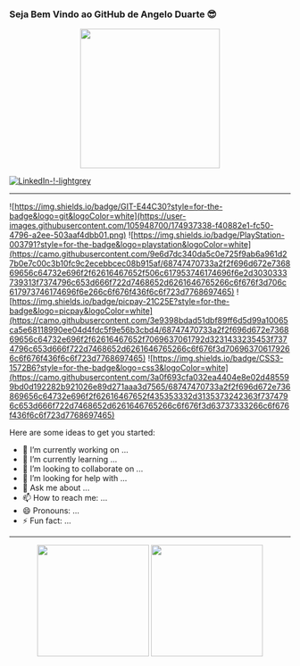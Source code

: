 ### Seja Bem Vindo ao GitHub de Angelo Duarte 😎
<div align="center">
  <img height="250cm" src="https://user-images.githubusercontent.com/105948700/175038399-e1df62a0-64b5-475a-b67e-150533910f5e.png"/>
</div>


[![LinkedIn-!-lightgrey](https://user-images.githubusercontent.com/105948700/174935724-0651e55c-120c-4d70-a457-186db1a5965b.svg)](https://www.linkedin.com/in/angelo-braga-duarte-11608aab/)

 
<hr>

![https://img.shields.io/badge/GIT-E44C30?style=for-the-badge&logo=git&logoColor=white](https://user-images.githubusercontent.com/105948700/174937338-f40882e1-fc50-4796-a2ee-503aaf4dbb01.png)
![https://img.shields.io/badge/PlayStation-003791?style=for-the-badge&logo=playstation&logoColor=white](https://camo.githubusercontent.com/9e6d7dc340da5c0e725f9ab6a961d27b0e7c00c3b10fc9c2ecebbcec08b915af/68747470733a2f2f696d672e736869656c64732e696f2f62616467652f506c617953746174696f6e2d3030333739313f7374796c653d666f722d7468652d6261646765266c6f676f3d706c617973746174696f6e266c6f676f436f6c6f723d7768697465)
![https://img.shields.io/badge/picpay-21C25E?style=for-the-badge&logo=picpay&logoColor=white](https://camo.githubusercontent.com/3e9398bdad51dbf89ff6d5d99a10065ca5e68118990ee04d4fdc5f9e56b3cbd4/68747470733a2f2f696d672e736869656c64732e696f2f62616467652f7069637061792d3231433235453f7374796c653d666f722d7468652d6261646765266c6f676f3d706963706179266c6f676f436f6c6f723d7768697465)
![https://img.shields.io/badge/CSS3-1572B6?style=for-the-badge&logo=css3&logoColor=white](https://camo.githubusercontent.com/3a0f693cfa032ea4404e8e02d485599bd0d192282b921026e89d271aaa3d7565/68747470733a2f2f696d672e736869656c64732e696f2f62616467652f435353332d3135373242363f7374796c653d666f722d7468652d6261646765266c6f676f3d63737333266c6f676f436f6c6f723d7768697465)
 
Here are some ideas to get you started:

- 🔭 I’m currently working on ...
- 🌱 I’m currently learning ...
- 👯 I’m looking to collaborate on ...
- 🤔 I’m looking for help with ...
- 💬 Ask me about ...
- 📫 How to reach me: ...
- 😄 Pronouns: ...
- ⚡ Fun fact: ...

<hr>

<div align="center">
   <img height="200cm" src="https://github-readme-stats.vercel.app/api?username=Angeloduarte&theme=dark&show_icons=true"/>
   <img height="200cm" src="https://github-readme-stats.vercel.app/api?username=Angeloduarte&theme=dark&show_icons=true"/>
</div>


